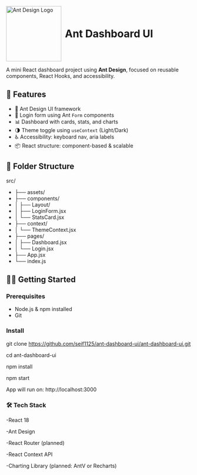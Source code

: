 <div style="display: flex; align-items: center; gap: 10px;">
  <img align="center" src="https://github.com/user-attachments/assets/b26beba5-3004-4b27-afc0-ddb3c069d4f9" alt="Ant Design Logo"  height=150 width=150 />
  <h1 style="margin: 0;">Ant Dashboard UI</h1>
</div>


A mini React dashboard project using **Ant Design**, focused on reusable components, React Hooks, and accessibility.

## 🚀 Features

- 🧱 Ant Design UI framework
- 🔐 Login form using Ant `Form` components
- 📊 Dashboard with cards, stats, and charts
- 🌗 Theme toggle using `useContext` (Light/Dark)
- ♿ Accessibility: keyboard nav, aria labels
- 📦 React structure: component-based & scalable

## 📁 Folder Structure
src/
- ├── assets/
- ├── components/
- │ ├── Layout/
- │ ├── LoginForm.jsx
- │ └── StatsCard.jsx
- ├── context/
- │ └── ThemeContext.jsx
- ├── pages/
- │ ├── Dashboard.jsx
- │ └── Login.jsx
- ├── App.jsx
- └── index.js


## 🧑‍💻 Getting Started

### Prerequisites

- Node.js & npm installed
- Git

### Install
git clone https://github.com/seif1125/ant-dashboard-ui/ant-dashboard-ui.git

cd ant-dashboard-ui

npm install

npm start

App will run on: http://localhost:3000

### 🛠 Tech Stack
-React 18

-Ant Design

-React Router (planned)

-React Context API

-Charting Library (planned: AntV or Recharts)

